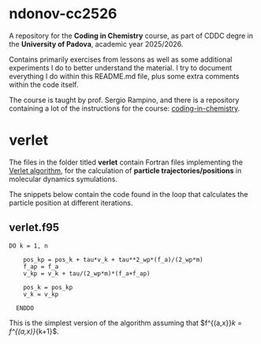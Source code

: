# ndonov-cc2526
A repository for the **Coding in Chemistry** course, as part of CDDC degre in the **University of Padova**, academic year 2025/2026.  

Contains primarily exercises from lessons as well as some additional experiments I do to better understand the material. I try to document everything I do within this README.md file, plus some extra comments within the code itself.

The course is taught by prof. Sergio Rampino, and there is a repository containing a lot of the instructions for the course: [coding-in-chemistry](github.com/srampinogroup/coding-in-chemistry).
# verlet

The files in the folder titled **verlet** contain Fortran files implementing the [Verlet algorithm](en.wikipedia.org/wiki/Verlet_integration), for the calculation of **particle trajectories/positions** in molecular dynamics symulations.

The snippets below contain the code found in the loop that calculates the particle position at different iterations. 

## verlet.f95
```
DO k = 1, n

    pos_kp = pos_k + tau*v_k + tau**2_wp*(f_a)/(2_wp*m)
    f_ap = f_a
    v_kp = v_k + tau/(2_wp*m)*(f_a+f_ap)

    pos_k = pos_kp
    v_k = v_kp

  ENDDO
```
This is the simplest version of the algorithm assuming that $f^{(a,x}}_k = f^{(a,x)}_{k+1}$.
